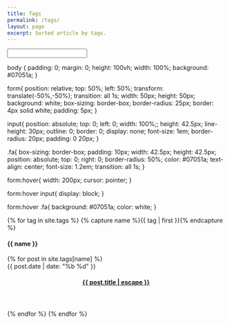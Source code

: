 ```yaml
---
title: Tags
permalink: /tags/
layout: page
excerpt: Sorted article by tags.
---
```

<!--
<script async src="https://cse.google.com/cse.js?cx=015769198441636655101:7inx-o2uuzy"></script>
<div class="gcse-search"></div>
-->
<link rel="stylesheet" href="https://use.fontawesome.com/releases/v5.3.1/css/all.css" integrity="sha384-mzrmE5qonljUremFsqc01SB46JvROS7bZs3IO2EmfFsd15uHvIt+Y8vEf7N7fWAU" crossorigin="anonymous">

<form action="">
  <input type="search">
  <i class="fa fa-search"></i>
</form>
body {
    padding: 0;
    margin: 0;
    height: 100vh;
    width: 100%;
    background: #07051a;
}

form{
    position: relative;
    top: 50%;
    left: 50%;
    transform: translate(-50%,-50%);
    transition: all 1s;
    width: 50px;
    height: 50px;
    background: white;
    box-sizing: border-box;
    border-radius: 25px;
    border: 4px solid white;
    padding: 5px;
}

input{
    position: absolute;
    top: 0;
    left: 0;
    width: 100%;;
    height: 42.5px;
    line-height: 30px;
    outline: 0;
    border: 0;
    display: none;
    font-size: 1em;
    border-radius: 20px;
    padding: 0 20px;
}

.fa{
    box-sizing: border-box;
    padding: 10px;
    width: 42.5px;
    height: 42.5px;
    position: absolute;
    top: 0;
    right: 0;
    border-radius: 50%;
    color: #07051a;
    text-align: center;
    font-size: 1.2em;
    transition: all 1s;
}

form:hover{
    width: 200px;
    cursor: pointer;
}

form:hover input{
    display: block;
}

form:hover .fa{
    background: #07051a;
    color: white;
}

{% for tag in site.tags %} {% capture name %}{{ tag | first }}{% endcapture %}
<h4 class="post-header" id="{{ name | downcase | slugify }}">
  {{ name }}
</h4>
{% for post in site.tags[name] %}
<article class="posts">
  <span class="posts-date">{{ post.date | date: "%b %d" }}</span>
  <header class="posts-header">
    <h4 class="posts-title">
      <a href="{{ post.url }}">{{ post.title | escape }}</a>
    </h4>
  </header>
</article>
{% endfor %}
{% endfor %}
